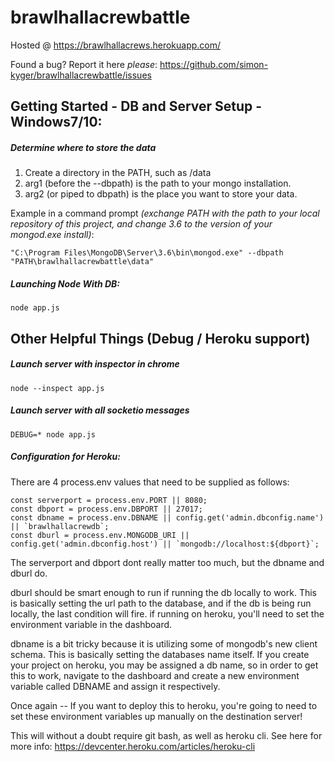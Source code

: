 # brawlhallacrewbattle

Hosted @ https://brawlhallacrews.herokuapp.com/

Found a bug? Report it here *please*: https://github.com/simon-kyger/brawlhallacrewbattle/issues

## Getting Started - DB and Server Setup - Windows7/10:

##### Determine where to store the data

1. Create a directory in the PATH, such as /data
2. arg1 (before the --dbpath) is the path to your mongo installation. 
3. arg2 (or piped to dbpath) is the place you want to store your data.

Example in a command prompt *(exchange PATH with the path to your local repository of this project, and change 3.6 to the version of your mongod.exe install)*: 

```
"C:\Program Files\MongoDB\Server\3.6\bin\mongod.exe" --dbpath "PATH\brawlhallacrewbattle\data"
```

##### Launching Node With DB:

```
node app.js
```

## Other Helpful Things (Debug / Heroku support)

##### Launch server with inspector in chrome
```
node --inspect app.js
```

##### Launch server with all socketio messages
```
DEBUG=* node app.js
```

##### Configuration for Heroku:

There are 4 process.env values that need to be supplied as follows:

```
const serverport = process.env.PORT || 8080;
const dbport = process.env.DBPORT || 27017;
const dbname = process.env.DBNAME || config.get('admin.dbconfig.name') || `brawlhallacrewdb`;
const dburl = process.env.MONGODB_URI || config.get('admin.dbconfig.host') || `mongodb://localhost:${dbport}`;
```

The serverport and dbport dont really matter too much, but the dbname and dburl do.

dburl should be smart enough to run if running the db locally to work. This is basically setting the url path to the database, and if the db is being run locally, the last condition will fire.  if running on heroku, you'll need to set the environment variable in the dashboard.

dbname is a bit tricky because it is utilizing some of mongodb's new client schema. This is basically setting the databases name itself.  If you create your project on heroku, you may be assigned a db name, so in order to get this to work, navigate to the dashboard and create a new environment variable called DBNAME and assign it respectively.

Once again -- If you want to deploy this to heroku, you're going to need to set these environment variables up manually on the destination server!

This will without a doubt require git bash, as well as heroku cli.  See here for more info: https://devcenter.heroku.com/articles/heroku-cli